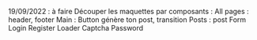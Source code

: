 19/09/2022 : à faire
Découper les maquettes par composants :
All pages : header, footer
Main : Button génère ton post, transition
Posts : post
Form
Login 
Register
Loader
Captcha
Password
